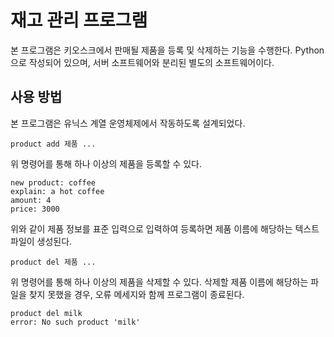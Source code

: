 재고 관리 프로그램
==================

본 프로그램은 키오스크에서 판매될 제품을 등록 및 삭제하는 기능을 수행한다.
Python으로 작성되어 있으며, 서버 소프트웨어와 분리된 별도의 소프트웨어이다.

사용 방법
---------

본 프로그램은 유닉스 계열 운영체제에서 작동하도록 설계되었다.

    product add 제품 ...

위 명령어를 통해 하나 이상의 제품을 등록할 수 있다.

    new product: coffee
    explain: a hot coffee
    amount: 4
    price: 3000

위와 같이 제품 정보를 표준 입력으로 입력하여 등록하면 제품 이름에 해당하는 텍스트 파일이 생성된다.

    product del 제품 ...

위 명령어를 통해 하나 이상의 제품을 삭제할 수 있다. 삭제할 제품 이름에 해당하는 파일을 찾지 못했을 경우, 오류 메세지와 함께 프로그램이 종료된다.

    product del milk
    error: No such product 'milk'
